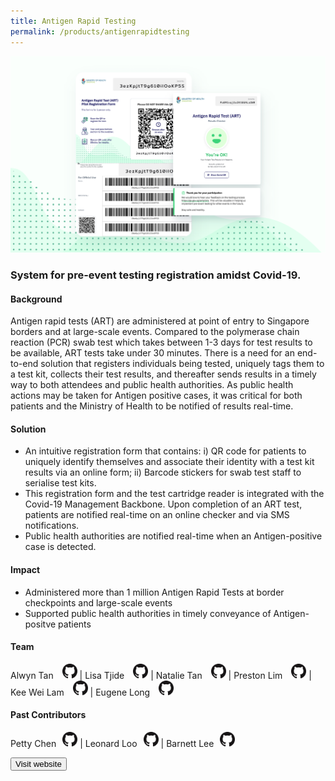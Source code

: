 ```yaml
---
title: Antigen Rapid Testing
permalink: /products/antigenrapidtesting
---
```

![Alt text for image on Isomer site](/images/ART.png)
### System for  pre-event testing registration amidst Covid-19.


#### Background 

Antigen rapid tests (ART) are administered at point of entry to  Singapore borders and at large-scale events. Compared to the polymerase chain reaction (PCR) swab test which takes between 1-3 days for test results to be available, ART tests take under 30 minutes. There is a need for an end-to-end solution that registers individuals being tested, uniquely tags them to a test kit, collects their test results, and thereafter sends results in a timely way  to both attendees and public health authorities. 
As public health actions may be taken for Antigen positive cases, it was critical for both patients and the Ministry of Health to be notified of results real-time.


#### Solution

* An intuitive registration form that contains: i)  QR code for patients to uniquely identify themselves and associate their identity with  a test kit results via an online form; ii) Barcode stickers for swab test staff to serialise test kits. 
* This registration form and the test cartridge reader is integrated with the Covid-19 Management Backbone. Upon completion of an ART test,  patients are notified real-time on an online checker and via SMS notifications. 
* Public health authorities are notified real-time when an Antigen-positive case is detected.



#### Impact

* Administered more than 1 million Antigen Rapid Tests at border checkpoints and large-scale events
* Supported public health authorities in timely conveyance of Antigen-positve patients



#### Team

Alwyn Tan <a href="https://github.com/lonerifle" style="display: inline-block; width: 24px; height: 24px; margin-bottom: -5px; margin-left: 10px;">
    <img border="0" alt="Github account" src="/images/Github-Mark-32px.png">
</a> | Lisa Tjide <a href="https://github.com/sasasa54" style="display: inline-block; width: 24px; height: 24px; margin-bottom: -5px; margin-left: 10px;">
    <img border="0" alt="Github account" src="/images/Github-Mark-32px.png">
</a> | Natalie Tan <a href="https://github.com/NatMaeTan" style="display: inline-block; width: 24px; height: 24px; margin-bottom: -5px; margin-left: 10px;">
    <img border="0" alt="Github account" src="/images/Github-Mark-32px.png">
</a> | Preston Lim <a href="https://github.com/prestonlimlianjie" style="display: inline-block; width: 24px; height: 24px; margin-bottom: -5px; margin-left: 10px;">
    <img border="0" alt="Github account" src="/images/Github-Mark-32px.png">
</a> | Kee Wei Lam <a href="https://github.com/lamkeewei" style="display: inline-block; width: 24px; height: 24px; margin-bottom: -5px; margin-left: 10px;">
    <img border="0" alt="Github account" src="/images/Github-Mark-32px.png">
</a> | Eugene Long <a href="https://github.com/orbitalsqwib" style="display: inline-block; width: 24px; height: 24px; margin-bottom: -5px; margin-left: 10px;">
    <img border="0" alt="Github account" src="/images/Github-Mark-32px.png">
</a>


#### Past Contributors

Petty Chen<a href="https://github.com/pettypychen"  style="display: inline-block; width: 24px; height: 24px; margin-bottom: -5px; margin-left: 10px;">
    <img border="0" alt="Github account" src="/images/Github-Mark-32px.png">
</a> | Leonard Loo<a href="https://github.com/leonardloo" style="display: inline-block; width: 24px; height: 24px; margin-bottom: -5px; margin-left: 10px;">
    <img border="0" alt="Github account" src="/images/Github-Mark-32px.png">
</a> | Barnett Lee<a href="https://github.com/barnettx" style="display: inline-block; width: 24px; height: 24px; margin-bottom: -5px; margin-left: 10px;">
    <img border="0" alt="Github account" src="/images/Github-Mark-32px.png">
</a> 

<a href="www.checkfirst.gov.sg" target="_blank">
    <button class="bp-button is-secondary is-medium has-text-white is-uppercase search-button">
        Visit website
    </button>
</a>